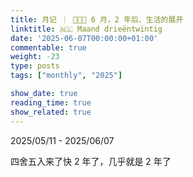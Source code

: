 ```yaml
---
title: 月记 ｜ 🎂🇳🇱 6 月，2 年后、生活的展开
linktitle: 🇳🇱 Maand drieëntwintig
date: '2025-06-07T00:00:00+01:00'
commentable: true
weight: -23
type: posts
tags: ["monthly", "2025"]

show_date: true
reading_time: true
show_related: true
---
```


2025/05/11 - 2025/06/07

四舍五入来了快 2 年了，几乎就是 2 年了

<!--more-->